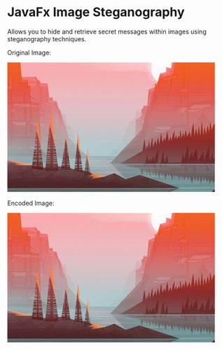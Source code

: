 # JavaFx Image Steganography

Allows you to hide and retrieve secret messages within images using steganography techniques.



Original Image:

![Original Image](media/OIP.jpeg)

Encoded Image:

![Encoded Image](media/encoded__2023-06-18_20-00-24.png)

